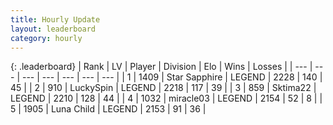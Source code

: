 ```yaml
---
title: Hourly Update
layout: leaderboard
category: hourly
---
```


{: .leaderboard}
| Rank | LV | Player | Division | Elo | Wins | Losses |
| --- | --- | --- | --- | --- | --- | --- |
| <span data-change="0">1</span> | 1409 | <span title="ID: 315148">Star Sapphire</span> | LEGEND | <span data-change="0">2228</span> | <span data-change="0">140</span> | <span data-change="0">45</span> |
| <span data-change="0">2</span> | 910 | <span title="ID: 498412">LuckySpin</span> | LEGEND | <span data-change="0">2218</span> | <span data-change="0">117</span> | <span data-change="0">39</span> |
| <span data-change="0">3</span> | 859 | <span title="ID: 353063">Sktima22</span> | LEGEND | <span data-change="0">2210</span> | <span data-change="0">128</span> | <span data-change="0">44</span> |
| <span data-change="0">4</span> | 1032 | <span title="ID: 416373">miracle03</span> | LEGEND | <span data-change="0">2154</span> | <span data-change="0">52</span> | <span data-change="0">8</span> |
| <span data-change="0">5</span> | 1905 | <span title="ID: 164871">Luna Child</span> | LEGEND | <span data-change="0">2153</span> | <span data-change="0">91</span> | <span data-change="0">36</span> |